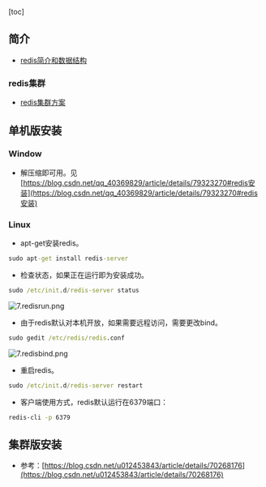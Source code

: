 [toc]
## 简介 ##
- [redis简介和数据结构](https://blog.csdn.net/qq_40369829/article/details/113761356)

### redis集群 ###
- [redis集群方案](https://blog.csdn.net/qq_40369829/article/details/104139294)


## 单机版安装 ##
### Window ###
- 解压缩即可用。见[https://blog.csdn.net/qq_40369829/article/details/79323270#redis安装](https://blog.csdn.net/qq_40369829/article/details/79323270#redis安装)

### Linux ###
- apt-get安装redis。
```cmd
sudo apt-get install redis-server
```

- 检查状态，如果正在运行即为安装成功。
```cmd
sudo /etc/init.d/redis-server status
```
![7.redisrun.png](https://img-blog.csdn.net/20180404223853886)

- 由于redis默认对本机开放，如果需要远程访问，需要更改bind。
```cmd
sudo gedit /etc/redis/redis.conf
```
![7.redisbind.png](https://img-blog.csdn.net/20180404224305494)

- 重启redis。
```cmd
sudo /etc/init.d/redis-server restart
```
- 客户端使用方式，redis默认运行在6379端口：
```cmd
redis-cli -p 6379
```

## 集群版安装 ##
- 参考：[https://blog.csdn.net/u012453843/article/details/70268176](https://blog.csdn.net/u012453843/article/details/70268176)